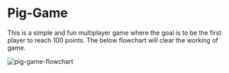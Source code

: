 # Pig-Game
This is a simple and fun multiplayer game where the goal is to be the first player to reach 100 points. The below flowchart will clear the working of game. 


![pig-game-flowchart](https://github.com/MauryaAbhi378/Pig-Game/assets/97277775/e3028f62-19e4-465a-b73a-7938e503ff0f)
